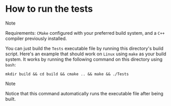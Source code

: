 # How to run the tests

> [!NOTE]
> Requirements: ```CMake``` configured with your preferred build system, and a ```C++``` compiler previously installed.  

You can just build the ```Tests``` executable file by running this directory's build script. Here's an example that should work on ```Linux``` using ```make``` as your build system. It works by running the following command on this directory using ```bash```:

```
mkdir build && cd build && cmake .. && make && ./Tests
```

> [!NOTE]
> Notice that this command automatically runs the executable file after being built. 
